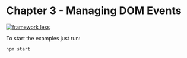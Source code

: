 # Chapter 3 - Managing DOM Events

[![framework less](https://file-blyuofkggj.now.sh)](https://github.com/frameworkless-movement/manifesto)

To start the examples just run:
    
    npm start